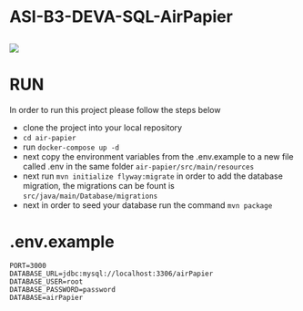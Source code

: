 # ASI-B3-DEVA-SQL-AirPapier

<a href="https://app.eraser.io/workspace/sHyYKt10oFa4tpWLeij8?elements=s7DYVSXYDmJn-LXi_mUujQ"><img src="https://app.eraser.io/workspace/sHyYKt10oFa4tpWLeij8/preview?elements=s7DYVSXYDmJn-LXi_mUujQ&type=embed" /></a>
---
# RUN

In order to run this project please follow the steps below
- clone the project into your local repository
- `cd air-papier`
- run `docker-compose up -d`
- next copy the environment variables from the .env.example to a new file called .env in the same folder `air-papier/src/main/resources`
- next run `mvn initialize flyway:migrate` in order to add the database migration, the migrations can be fount is `src/java/main/Database/migrations`
- next in order to seed your database run the command `mvn package`

# .env.example
````
PORT=3000
DATABASE_URL=jdbc:mysql://localhost:3306/airPapier
DATABASE_USER=root
DATABASE_PASSWORD=password
DATABASE=airPapier
````
